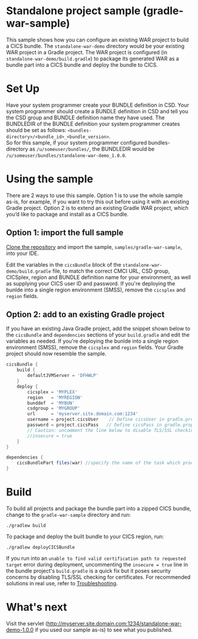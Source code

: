 # Standalone project sample (gradle-war-sample)
This sample shows how you can configure an existing WAR project to build a CICS bundle. The `standalone-war-demo` directory would be your existing WAR project in a Gradle project. The WAR project is configured (in `standalone-war-demo/build.gradle`) to package its generated WAR as a bundle part into a CICS bundle and deploy the bundle to CICS.

# Set Up
Have your system programmer create your BUNDLE definition in CSD.
Your system programmer should create a BUNDLE definition in CSD and tell you the CSD group and BUNDLE definition name they have used. The BUNDLEDIR of the BUNDLE definition your system programmer creates should be set as follows: `<bundles-directory>/<bundle_id>_<bundle_version>`.  
So for this sample, if your system programmer configured bundles-directory as `/u/someuser/bundles/`, the BUNDLEDIR would be `/u/someuser/bundles/standalone-war-demo_1.0.0`.

# Using the sample
There are 2 ways to use this sample. Option 1 is to use the whole sample as-is, for example, if you want to try this out before using it with an existing Gradle project. Option 2 is to extend an existing Gradle WAR project, which you’d like to package and install as a CICS bundle.

## Option 1: import the full sample
[Clone the repository](https://github.com/IBM/cics-bundle-gradle.git) and import the sample, `samples/gradle-war-sample`, into your IDE.  

Edit the variables in the `cicsBundle` block of the `standalone-war-demo/build.gradle` file, to match the correct CMCI URL, CSD group, CICSplex, region and BUNDLE definition name for your environment, as well as supplying your CICS user ID and password. If you're deploying the bunlde into a single region environment (SMSS), remove the `cicsplex` and `region` fields.  

## Option 2: add to an existing Gradle project
If you have an existing Java Gradle project, add the snippet shown below to the `cicsBundle` and `dependencies` sections of your `build.gradle` and edit the variables as needed. If you're deploying the bunlde into a single region environment (SMSS), remove the `cicsplex` and `region` fields. Your Gradle project should now resemble the sample.  
```gradle
cicsBundle {
    build {
        defaultJVMServer = 'DFHWLP'
    }
    deploy {
        cicsplex = 'MYPLEX'
        region   = 'MYREGION'
        bunddef  = 'MYBUN'
        csdgroup = 'MYGROUP'
        url      = 'myserver.site.domain.com:1234'
        username = project.cicsUser    // Define cicsUser in gradle.properties file
        password = project.cicsPass   // Define cicsPass in gradle.properties file
        // Caution: uncomment the line below to disable TLS/SSL checking for certificates
        //insecure = true
    }
}
```  
```gradle
dependencies {
    cicsBundlePart files(war) //specify the name of the task which produces the bundle part archive
}
```

# Build
To build all projects and package the bundle part into a zipped CICS bundle, change to the `gradle-war-sample` directory and run:
```
./gradlew build
```

To package and deploy the built bundle to your CICS region, run:
```
./gradlew deployCICSBundle
```

If you run into an `unable to find valid certification path to requested target` error during deployment, uncommenting the `insecure = true` line in the bundle project's `build.gradle` is a quick fix but it poses security concerns by disabling TLS/SSL checking for certificates. For recommended solutions in real use, refer to [Troubleshooting](https://github.com/IBM/cics-bundle-gradle#troubleshooting).

# What's next
Visit the servlet (http://myserver.site.domain.com:1234/standalone-war-demo-1.0.0 if you used our sample as-is) to see what you published.
